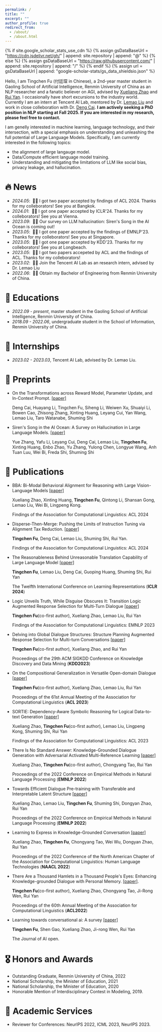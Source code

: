 ```yaml
---
permalink: /
title: ""
excerpt: ""
author_profile: true
redirect_from: 
  - /about/
  - /about.html
---
```


{% if site.google_scholar_stats_use_cdn %}
{% assign gsDataBaseUrl = "https://cdn.jsdelivr.net/gh/" | append: site.repository | append: "@" %}
{% else %}
{% assign gsDataBaseUrl = "https://raw.githubusercontent.com/" | append: site.repository | append: "/" %}
{% endif %}
{% assign url = gsDataBaseUrl | append: "google-scholar-stats/gs_data_shieldsio.json" %}

<span class='anchor' id='about-me'></span>

Hello, I am Tingchen Fu (付廷琛 in Chinese), a 2nd-year master student in Gaoling School of Artificial Intelligence, Renmin University of China as an NLP researcher and a fanatic believer on AGI, advised by [Xueliang Zhao](https://scholar.google.com/citations?user=h-87C9cAAAAJ&hl=zh-CN) and [Rui Yan](https://scholar.google.com/citations?hl=zh-CN&user=eLw6g-UAAAAJ). I occasionally have short excursions to the industry world. Currently I am an intern at Tencent AI Lab, mentored by Dr. [Lemao Liu](https://scholar.google.com/citations?hl=en&user=lCvNOg4AAAAJ&view_op=list_works&sortby=pubdate) and work in close colleboration with Dr. [Deng Cai](https://jcyk.github.io/).  **I am actively seeking a PhD position in NLP starting at Fall 2025. If you are interested in my research, please feel free to contact.**

I am genelly interested in machine learning, language technology, and their intersection, with a special emphasis on understanding and unleashing the full potential of Large Language Models. Specifically, I am currently interested in the following topics:
- the alignment of large langauge model.
- Data/Compute efficient language model training.
- Understanding and mitigating the limitations of LLM like social bias, privacy leakage, and hallucination. 





# 🔥 News
- *2024.05*: &nbsp;🎉🎉 I got two paper accepted by findings of ACL 2024. Thanks for my colleborators! See you at Bangkok.
- *2024.01*: &nbsp;🎉🎉 I got one paper accepted by ICLR'24. Thanks for my colleborators! See you at Vienna.
- *2023.09*: &nbsp;🎉🎉 Our survey on LLM hallucination: Siren's Song in the AI Ocean is coming out!
- *2023.05*: &nbsp;🎉🎉 I got one paper accepted by the findings of EMNLP'23. Thanks for my colleborators! See you at Singapore.
- *2023.05*: &nbsp;🎉🎉 I got one paper accepted by KDD'23. Thanks for my colleborators! See you at Longbeach.
- *2023.05*: &nbsp;🎉🎉 I got two papers accepeted by ACL and the findings of ACL. Thanks for my colleborators! 
- *2023.02*: &nbsp;🎉🎉 Join the Tencent AI Lab as an research intern, advised by Dr. Lemao Liu
- *2022.06*: &nbsp;🎉🎉 Obtain my Bachelor of Engineering from Renmin University of China. 

# 📖 Educations
- *2022.09 - present*, master student in the Gaoling School of Artificial Intelligence, Renmin University of China.
- *2018.09 - 2022.06*, undergraduate student in the School of Information, Renmin University of China.

# 💼 Internships
- *2023.02 - 2023.03*, Tencent AI Lab, advised by Dr. Lemao Liu.


# 📝 Preprints

- On the Transformations across Reward Model, Parameter Update, and In-Context Prompt. [\[paper\]]([https://arxiv.org/pdf/2406.16377)

  Deng Cai, Huayang Li, Tingchen Fu, Siheng Li, Weiwen Xu, Shuaiyi Li, Bowen Cao, Zhisong Zhang, Xinting Huang, Leyang Cui, Yan Wang, Lemao Liu, Taro Watanabe, Shuming Shi

- Siren's Song in the AI Ocean: A Survey on Hallucination in Large Language Models. [\[paper\]]([https://arxiv.org/abs/2307.03109)

  Yue Zhang, Yafu Li, Leyang Cui, Deng Cai, Lemao Liu, **Tingchen Fu**, Xinting Huang, Enbo Zhao, Yu Zhang, Yulong Chen, Longyue Wang, Anh Tuan Luu, Wei Bi, Freda Shi, Shuming Shi

# 📝 Publications

- BBA: Bi-Modal Behavioral Alignment for Reasoning with Large Vision-Language Models [\[paper\]](https://arxiv.org/pdf/2402.13577)

  Xueliang Zhao, Xinting Huang, **Tingchen Fu**, Qintong Li, Shansan Gong, Lemao Liu, Wei Bi, Lingpeng Kong.

  Findings of the Association for Computational Linguistics: ACL 2024

- Disperse-Then-Merge: Pushing the Limits of Instruction Tuning via Alignment Tax Reduction. [\[paper\]](https://arxiv.org/pdf/2405.13432)

  **Tingchen Fu**, Deng Cai, Lemao Liu, Shuming Shi, Rui Yan.

  Findings of the Association for Computational Linguistics: ACL 2024

- The Reasonableness Behind Unreasonable Translation Capability of Large Language Model [\[paper\]](https://openreview.net/pdf?id=3KDbIWT26J)

  **Tingchen Fu**, Lemao Liu, Deng Cai, Guoping Huang, Shuming Shi, Rui Yan
  
  The Twelfth International Conference on Learning Representations (**ICLR 2024**)

- Logic Unveils Truth, While Disguise Obscures It: Transition Logic Augmented Response Selection for Multi-Turn Dialogue [\[paper\]](https://aclanthology.org/2023.findings-emnlp.513.pdf)

  **Tingchen Fu**(co-first author), Xueliang Zhao, Lemao Liu, Rui Yan

  Findings of the Association for Computational Linguistics: EMNLP 2023

- Delving into Global Dialogue Structures: Structure Planning Augmented Response Selection for Multi-turn Conversations [\[paper\]](https://dl.acm.org/doi/abs/10.1145/3580305.3599304)

  **Tingchen Fu**(co-first author), Xueliang Zhao, and Rui Yan

  Proceedings of the 29th ACM SIGKDD Conference on Knowledge Discovery and Data Mining (**KDD2023**)

- On the Compositional Generalization in Versatile Open-domain Dialogue [\[paper\]](https://aclanthology.org/2023.acl-long.760/)

  **Tingchen Fu**(co-first author), Xueliang Zhao, Lemao Liu, Rui Yan

  Proceedings of the 61st Annual Meeting of the Association for Computational Linguistics (**ACL 2023**)

- SORTIE: Dependency-Aware Symbolic Reasoning for Logical Data-to-text Generation [\[paper\]](https://aclanthology.org/2023.findings-acl.715/)

  Xueliang Zhao, **Tingchen Fu**(co-first author), Lemao Liu, Lingpeng Kong, Shuming Shi, Rui Yan

  Findings of the Association for Computational Linguistics: ACL 2023

- There Is No Standard Answer: Knowledge-Grounded Dialogue Generation with Adversarial Activated Multi-Reference Learning [\[paper\]](https://aclanthology.org/2022.emnlp-main.123/)

  Xueliang Zhao, **Tingchen Fu**(co-first author), Chongyang Tao, Rui Yan

  Proceedings of the 2022 Conference on Empirical Methods in Natural Language Processing (**EMNLP 2022**)

- Towards Efficient Dialogue Pre-training with Transferable and Interpretable Latent Structure [\[paper\]](https://aclanthology.org/2022.emnlp-main.683/)

  Xueliang Zhao, Lemao Liu, **Tingchen Fu**, Shuming Shi, Dongyan Zhao, Rui Yan

  Proceedings of the 2022 Conference on Empirical Methods in Natural Language Processing (**EMNLP 2022**)

- Learning to Express in Knowledge-Grounded Conversation [\[paper\]](https://aclanthology.org/2022.naacl-main.164/)

  Xueliang Zhao, **Tingchen Fu**, Chongyang Tao, Wei Wu, Dongyan Zhao, Rui Yan

  Proceedings of the 2022 Conference of the North American Chapter of the Association for Computational Linguistics: Human Language Technologies (**NAACL 2022**)


- There Are a Thousand Hamlets in a Thousand People's Eyes: Enhancing Knowledge-grounded Dialogue with Personal Memory. [\[paper\]](https://aclanthology.org/2022.acl-long.270/). 

  **Tingchen Fu**(co-first author), Xueliang Zhao, Chongyang Tao, Ji-Rong Wen, Rui Yan

  Proceedings of the 60th Annual Meeting of the Association for Computational Linguistics (**ACL2022**)

- Learning towards conversational ai: A survey [\[paper\]](https://www.sciencedirect.com/science/article/pii/S2666651022000079)

  **Tingchen Fu**, Shen Gao, Xueliang Zhao, Ji-rong Wen, Rui Yan

  The Journal of AI open.

# 🎖 Honors and Awards
- Outstanding Graduate, Renmin University of China, 2022 
- National Scholarship, the Minister of Education, 2021
- National Scholarship, the Minister of Education, 2020
- Honorable Mention of Interdisciplinary Contest in Modeling, 2019.


# 📄 Academic Services
- Reviewer for Conferences: NeurIPS 2022, ICML 2023, NeurIPS 2023.
